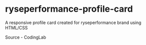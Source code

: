 # ryseperformance-profile-card

A responsive profile card created for ryseperformance brand using HTML/CSS

Source - CodingLab
